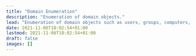 ```yaml
---
title: "Domain Enumeration"
description: "Enumeration of domain objects."
lead: "Enumeration of domain objects such as users, groups, computers, and domain settings."
date: 2021-11-06T10:02:54+01:00
lastmod: 2021-11-06T10:02:54+01:00
draft: false
images: []
---
```

